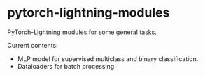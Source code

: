# pytorch-lightning-modules
PyTorch-Lightning modules for some general tasks. 

Current contents:
 - MLP model for supervised multiclass and binary classification.
 - Dataloaders for batch processing.
